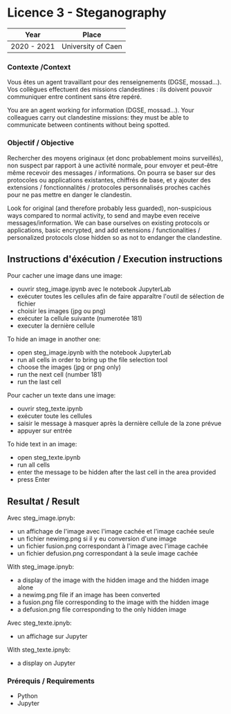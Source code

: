 # Licence 3 - Steganography

| Year        | Place              |
| ----------- | ------------------ |
| 2020 - 2021 | University of Caen |

### Contexte /Context

Vous êtes un agent travaillant pour des renseignements (DGSE, mossad...).
Vos collègues effectuent des missions clandestines : ils doivent pouvoir communiquer entre continent sans être repéré.

You are an agent working for information (DGSE, mossad...).
Your colleagues carry out clandestine missions: they must be able to communicate between continents without being spotted.

### Objectif / Objective

Rechercher des moyens originaux (et donc probablement moins surveillés), non suspect par rapport à une activité normale, pour envoyer et peut-être même recevoir des messages / informations. On pourra se baser sur des protocoles ou applications existantes, chiffrés de base, et y ajouter des extensions / fonctionnalités / protocoles personnalisés proches cachés pour ne pas mettre en danger le clandestin.

Look for original (and therefore probably less guarded), non-suspicious ways compared to normal activity, to send and maybe even receive messages/information. We can base ourselves on existing protocols or applications, basic encrypted, and add extensions / functionalities / personalized protocols close hidden so as not to endanger the clandestine.

## Instructions d'éxécution / Execution instructions

Pour cacher une image dans une image:

- ouvrir steg_image.ipynb avec le notebook JupyterLab
- exécuter toutes les cellules afin de faire apparaître l'outil de sélection de fichier
- choisir les images (jpg ou png)
- exécuter la cellule suivante (numerotée 181)
- executer la dernière cellule

To hide an image in another one:

- open steg_image.ipynb with the notebook JupyterLab
- run all cells in order to bring up the file selection tool
- choose the images (jpg or png only)
- run the next cell (number 181)
- run the last cell

Pour cacher un texte dans une image:

- ouvrir steg_texte.ipynb
- exécuter toute les cellules
- saisir le message à masquer après la dernière cellule de la zone prévue
- appuyer sur entrée

To hide text in an image:

- open steg_texte.ipynb
- run all cells
- enter the message to be hidden after the last cell in the area provided
- press Enter

## Resultat / Result

Avec steg_image.ipnyb:

- un affichage de l'image avec l'image cachée et l'image cachée seule
- un fichier newimg.png si il y eu conversion d'une image
- un fichier fusion.png correspondant à l'image avec l'image cachée
- un fichier defusion.png correspondant à la seule image cachée

With steg_image.ipnyb:

- a display of the image with the hidden image and the hidden image alone
- a newimg.png file if an image has been converted
- a fusion.png file corresponding to the image with the hidden image
- a defusion.png file corresponding to the only hidden image

Avec steg_texte.ipnyb:

- un affichage sur Jupyter

With steg_texte.ipnyb:

- a display on Jupyter

### Prérequis / Requirements

- Python
- Jupyter
